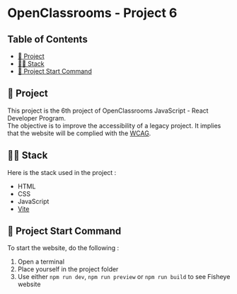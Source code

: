 # OpenClassrooms - Project 6

## Table of Contents

- [📖 Project](#-project)
- [🧑‍💻 Stack](#-stack)
- [🚀 Project Start Command](#-project-start-command)

## 📖 Project

This project is the 6th project of OpenClassrooms JavaScript - React Developer Program.\
The objective is to improve the accessibility of a legacy project. It implies that the website will be complied with the [WCAG](https://www.w3.org/WAI/standards-guidelines/wcag/).

## 🧑‍💻 Stack

Here is the stack used in the project :

- HTML
- CSS
- JavaScript
- [Vite](https://vitejs.dev/guide/)

## 🚀 Project Start Command

To start the website, do the following :

1. Open a terminal
2. Place yourself in the project folder
3. Use either `npm run dev`, `npm run preview` or `npm run build` to see Fisheye website
